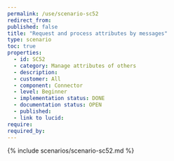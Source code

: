 ```yaml
---
permalink: /use/scenario-sc52
redirect_from: 
published: false
title: "Request and process attributes by messages"
type: scenario
toc: true
properties:
  - id: SC52
  - category: Manage attributes of others
  - description:
  - customer: All
  - component: Connector
  - level: Beginner
  - implementation status: DONE
  - documentation status: OPEN
  - published:
  - link to lucid:
require:
required_by:
---
```


{% include scenarios/scenario-sc52.md %}
